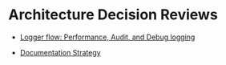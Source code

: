# Architecture Decision Reviews

- [Logger flow: Performance, Audit, and Debug logging ](./logger-flow.md)

- [Documentation Strategy](./documentation-strategy.md)